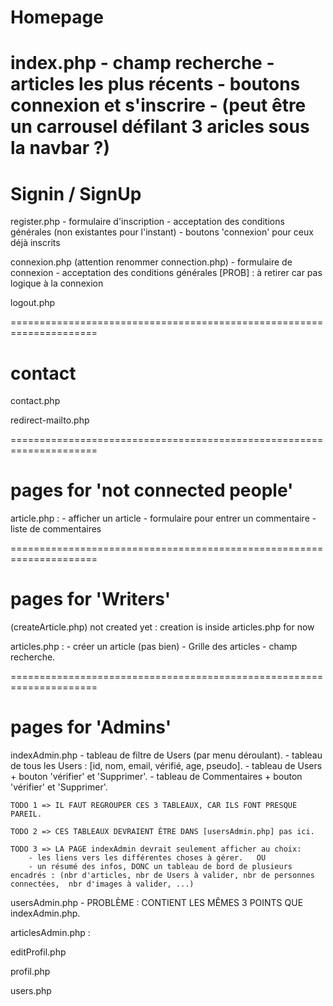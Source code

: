 # Homepage
index.php
    - champ recherche
    - articles les plus récents
    - boutons connexion et s'inscrire
    - (peut être un carrousel défilant 3 aricles sous la navbar ?)
===================================================================== 
# Signin / SignUp
register.php
    - formulaire d'inscription
    - acceptation des conditions générales 
        (non existantes pour l'instant)
    - boutons 'connexion' pour ceux déjà inscrits

connexion.php       (attention renommer connection.php)
    - formulaire de connexion
    - acceptation des conditions générales   [PROB] : à retirer car pas logique à la connexion

logout.php
    
===================================================================== 
# contact 

contact.php

redirect-mailto.php

===================================================================== 
# pages for 'not connected people'

article.php : 
    - afficher un article
    - formulaire pour entrer un commentaire 
    - liste de commentaires
  
===================================================================== 
# pages for 'Writers'

(createArticle.php)  not created yet  :  creation is inside articles.php  for now


articles.php :
    - créer un article (pas bien) 
    - Grille des articles 
    - champ recherche.

===================================================================== 
# pages for 'Admins'

indexAdmin.php
    - tableau de filtre de Users (par menu déroulant).
    - tableau de tous les Users : [id, nom, email, vérifié, age, pseudo].
    - tableau de Users  +  bouton 'vérifier' et 'Supprimer'.
    - tableau de Commentaires  +  bouton 'vérifier' et 'Supprimer'.

    TODO 1 => IL FAUT REGROUPER CES 3 TABLEAUX, CAR ILS FONT PRESQUE PAREIL.

    TODO 2 => CES TABLEAUX DEVRAIENT ÊTRE DANS [usersAdmin.php] pas ici.

    TODO 3 => LA PAGE indexAdmin devrait seulement afficher au choix:
        - les liens vers les différentes choses à gérer.   OU
        - un résumé des infos, DONC un tableau de bord de plusieurs encadrés : (nbr d'articles, nbr de Users à valider, nbr de personnes connectées,  nbr d'images à valider, ...)

usersAdmin.php
    - PROBLÈME : CONTIENT LES MÊMES 3 POINTS QUE indexAdmin.php.

articlesAdmin.php : 


editProfil.php


profil.php

users.php


